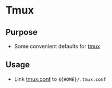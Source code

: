 # Tmux

## Purpose

- Some convenient defaults for [tmux](https://github.com/tmux/tmux)

## Usage

- Link [tmux.conf](./tmux.conf) to `${HOME}/.tmux.conf`
